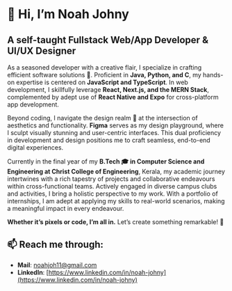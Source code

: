 # 👋 Hi, I’m **Noah Johny**
## A self-taught Fullstack Web/App Developer & UI/UX Designer

As a seasoned developer with a creative flair, I specialize in crafting efficient software solutions 🚀. Proficient in **Java, Python, and C**, my hands-on expertise is centered on **JavaScript and TypeScript**. In web development, I skillfully leverage **React, Next.js, and the MERN Stack**, complemented by adept use of **React Native and Expo** for cross-platform app development.

Beyond coding, I navigate the design realm 🎨 at the intersection of aesthetics and functionality. **Figma** serves as my design playground, where I sculpt visually stunning and user-centric interfaces. This dual proficiency in development and design positions me to craft seamless, end-to-end digital experiences.

Currently in the final year of my **B.Tech 🎓 in Computer Science and Engineering at Christ College of Engineering**, Kerala, my academic journey intertwines with a rich tapestry of projects and collaborative endeavours within cross-functional teams. Actively engaged in diverse campus clubs and activities, I bring a holistic perspective to my work. With a portfolio of internships, I am adept at applying my skills to real-world scenarios, making a meaningful impact in every endeavour.

**Whether it’s pixels or code, I’m all in.** Let’s create something remarkable! 🌟

## 📫 Reach me through:
  - **Mail**: [noahjoh11@gmail.com](mailto:noahjoh11@gmail.com)
  - **LinkedIn**: [https://www.linkedin.com/in/noah-johny](https://www.linkedin.com/in/noah-johny)
